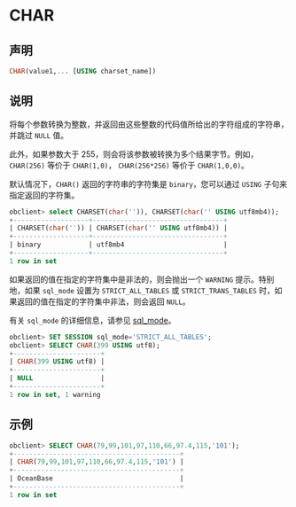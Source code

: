 # CHAR

## 声明

```sql
CHAR(value1,... [USING charset_name])
```

## 说明

将每个参数转换为整数，并返回由这些整数的代码值所给出的字符组成的字符串，并跳过 `NULL` 值。

此外，如果参数大于 255，则会将该参数被转换为多个结果字节。例如，`CHAR(256)` 等价于 `CHAR(1,0)`， `CHAR(256*256)` 等价于 `CHAR(1,0,0)`。

默认情况下，`CHAR()` 返回的字符串的字符集是 `binary`，您可以通过 `USING` 子句来指定返回的字符集。

```sql
obclient> select CHARSET(char('')), CHARSET(char('' USING utf8mb4));
+-------------------+---------------------------------+
| CHARSET(char('')) | CHARSET(char('' USING utf8mb4)) |
+-------------------+---------------------------------+
| binary            | utf8mb4                         |
+-------------------+---------------------------------+
1 row in set 
```

如果返回的值在指定的字符集中是非法的，则会抛出一个 `WARNING` 提示。特别地，如果 `sql_mode` 设置为 `STRICT_ALL_TABLES` 或 `STRICT_TRANS_TABLES` 时，如果返回的值在指定的字符集中非法，则会返回 `NULL`。

有关 `sql_mode` 的详细信息，请参见 [sql_mode](../../../../../../8.configuration-items-and-system-variables/2.system-variable/3.global-system-variable/117.sql_mode-global.md)。

```sql
obclient> SET SESSION sql_mode='STRICT_ALL_TABLES';
obclient> SELECT CHAR(399 USING utf8);
+----------------------+
| CHAR(399 USING utf8) |
+----------------------+
| NULL                 |
+----------------------+
1 row in set, 1 warning 
```

## 示例

```sql
obclient> SELECT CHAR(79,99,101,97,110,66,97.4,115,'101');
+------------------------------------------+
| CHAR(79,99,101,97,110,66,97.4,115,'101') |
+------------------------------------------+
| OceanBase                                |
+------------------------------------------+
1 row in set 
```
